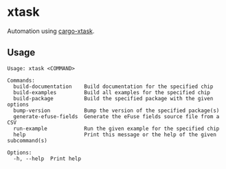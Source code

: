# xtask

Automation using [cargo-xtask](https://github.com/matklad/cargo-xtask).

## Usage

```text
Usage: xtask <COMMAND>

Commands:
  build-documentation    Build documentation for the specified chip
  build-examples         Build all examples for the specified chip
  build-package          Build the specified package with the given options
  bump-version           Bump the version of the specified package(s)
  generate-efuse-fields  Generate the eFuse fields source file from a CSV
  run-example            Run the given example for the specified chip
  help                   Print this message or the help of the given subcommand(s)

Options:
  -h, --help  Print help
```
